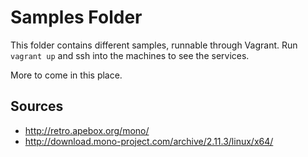 # Samples Folder

This folder contains different samples, runnable through Vagrant. Run `vagrant up` and ssh into the machines to see the services.

More to come in this place.


## Sources
 * http://retro.apebox.org/mono/
 * http://download.mono-project.com/archive/2.11.3/linux/x64/
